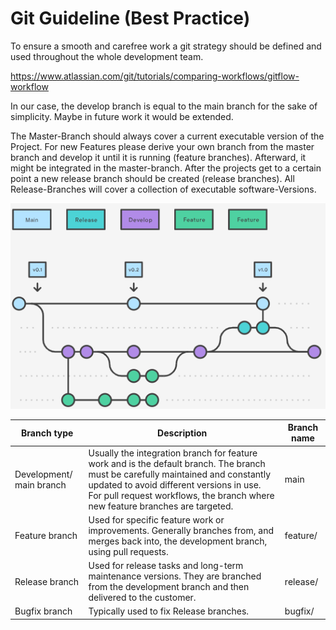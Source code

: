# Git Guideline (Best Practice)

To ensure a smooth and carefree work a git strategy should be defined and used throughout the whole development team.

https://www.atlassian.com/git/tutorials/comparing-workflows/gitflow-workflow

In our case, the develop branch is equal to the main branch for the sake of simplicity.
Maybe in future work it would be extended.

The Master-Branch should always cover a current executable version of the Project.
For new Features please derive your own branch from the master branch and develop it until it is running
(feature branches). Afterward, it might be integrated in the master-branch.
After the projects get to a certain point a new release branch should be
created (release branches). All Release-Branches will cover a collection of executable software-Versions.


<img alt="git_workflow" src="imgs/git_workflow.png" title="Git Workflow"/>

| Branch type              | Description                                                                                                                                                                                                                                                   | Branch name |
|--------------------------|---------------------------------------------------------------------------------------------------------------------------------------------------------------------------------------------------------------------------------------------------------------|-------------|
| Development/ main branch | Usually the integration branch for feature work and is the default branch. The branch must be carefully maintained and constantly updated to avoid different versions in use. For pull request workflows, the branch where new feature branches are targeted. | main        |
| Feature branch           | Used for specific feature work or improvements. Generally branches from, and merges back into, the development branch, using pull requests.                                                                                                                   | feature/    |
| Release branch           | Used for release tasks and long-term maintenance versions. They are branched from the development branch and then delivered to the customer.                                                                                                                   | release/    |
| Bugfix branch            | Typically used to fix Release branches.                                                                                                                                                                                                                       | bugfix/     |